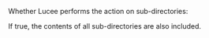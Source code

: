 Whether Lucee performs the action on sub-directories:

If true, the contents of all sub-directories are also included.